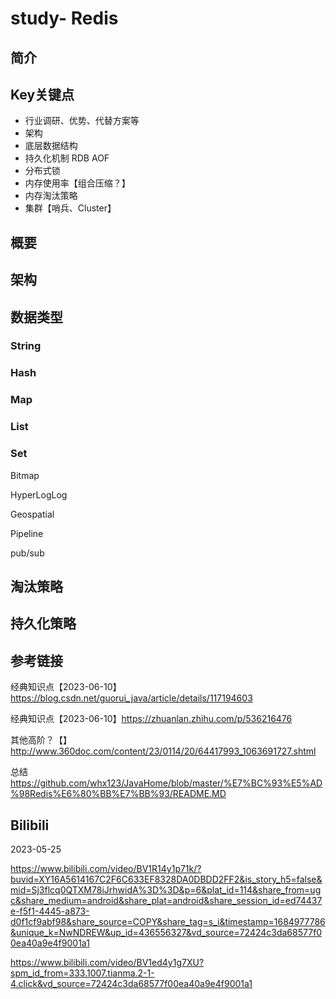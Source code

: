 # study- Redis  #
## 简介





## Key关键点

- 行业调研、优势、代替方案等
- 架构
- 底层数据结构
- 持久化机制 RDB AOF
- 分布式锁
- 内存使用率【组合压缩？】
- 内存淘汰策略
- 集群【哨兵、Cluster】



## **概要** 



## **架构** 



## 数据类型

### String

### Hash

### Map

### List

### Set



Bitmap

HyperLogLog

Geospatial

Pipeline

pub/sub



## 淘汰策略



## 持久化策略



## 参考链接

经典知识点【2023-06-10】https://blog.csdn.net/guorui_java/article/details/117194603

经典知识点【2023-06-10】https://zhuanlan.zhihu.com/p/536216476

其他高阶？【】http://www.360doc.com/content/23/0114/20/64417993_1063691727.shtml	

总结 https://github.com/whx123/JavaHome/blob/master/%E7%BC%93%E5%AD%98Redis%E6%80%BB%E7%BB%93/README.MD

## Bilibili 

2023-05-25

https://www.bilibili.com/video/BV1R14y1p71k/?buvid=XY16A5614167C2F6C633EF8328DA0DBDD2FF2&is_story_h5=false&mid=Sj3flcq0QTXM78iJrhwidA%3D%3D&p=6&plat_id=114&share_from=ugc&share_medium=android&share_plat=android&share_session_id=ed74437e-f5f1-4445-a873-d0f1cf9abf98&share_source=COPY&share_tag=s_i&timestamp=1684977786&unique_k=NwNDREW&up_id=436556327&vd_source=72424c3da68577f00ea40a9e4f9001a1



https://www.bilibili.com/video/BV1ed4y1g7XU?spm_id_from=333.1007.tianma.2-1-4.click&vd_source=72424c3da68577f00ea40a9e4f9001a1